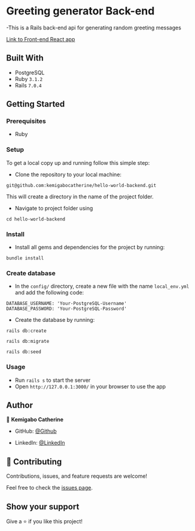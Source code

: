 # Greeting generator Back-end

-This is a Rails back-end api for generating random greeting messages

[Link to Front-end React app](https://github.com/kemigabocatherine/Hello-world-frontend)

## Built With

- PostgreSQL
- Ruby `3.1.2`
- Rails `7.0.4`

## Getting Started

### Prerequisites

- Ruby

### Setup

To get a local copy up and running follow this simple step:

- Clone the repository to your local machine:

```
git@github.com:kemigabocatherine/hello-world-backend.git
```

This will create a directory in the name of the project folder.

- Navigate to project folder using

```
cd hello-world-backend
```

### Install

- Install all gems and dependencies for the project by running:

```
bundle install
```

### Create database

- In the `config/` directory, create a new file with the name `local_env.yml` and add the following code:

```
DATABASE_USERNAME: 'Your-PostgreSQL-Username'
DATABASE_PASSWORD: 'Your-PostgreSQL-Password'
```

- Create the database by running:

```
rails db:create
```

```
rails db:migrate
```

```
rails db:seed
```

### Usage

- Run `rails s` to start the server
- Open `http://127.0.0.1:3000/` in your browser to use the app

## Author

👤 **Kemigabo Catherine**

- GitHub: [@Github](https://github.com/kemigabocatherine)

- LinkedIn: [@LinkedIn](https://www.linkedin.com/in/kemigabocatherine/)

## 🤝 Contributing

Contributions, issues, and feature requests are welcome!

Feel free to check the [issues page](../../issues/).

## Show your support

Give a ⭐️ if you like this project!
